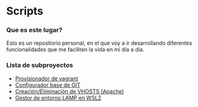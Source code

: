 # Scripts

### Que es este lugar?
Esto es un repositorio personal, en el que voy a ir desarrollando diferentes funcionalidades que me faciliten la vida en mi día a día.

### Lista de subproyectos
* [Provisionador de vagrant](https://github.com/xvrmallafre/bashutils/tree/master/vagrant-provision)
* [Configurador base de GIT](https://github.com/xvrmallafre/bashutils/tree/master/gitconfig)
* [Creación/Eliminación de VHOSTS (Apache)](https://github.com/xvrmallafre/bashutils/tree/master/virtualhost)
* [Gestor de entorno LAMP en WSL2](https://github.com/xvrmallafre/bashutils/tree/master/wsl_lamputils)